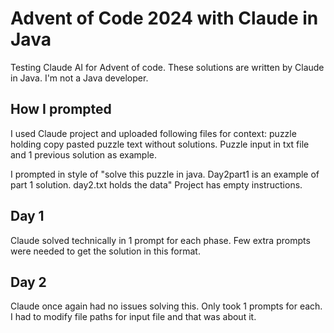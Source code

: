 # Advent of Code 2024 with Claude in Java

Testing Claude AI for Advent of code. These solutions are written by Claude in Java. I'm not a Java developer.

## How I prompted
I used Claude project and uploaded following files for context: puzzle holding copy pasted puzzle text without solutions.
Puzzle input in txt file and 1 previous solution as example.

I prompted in style of "solve this puzzle in java. Day2part1 is an example of part 1 solution. day2.txt holds the data"
Project has empty instructions.


## Day 1
Claude solved technically in 1 prompt for each phase. Few extra prompts were needed to get the solution in this format.

## Day 2
Claude once again had no issues solving this. Only took 1 prompts for each.
I had to modify file paths for input file and that was about it.

